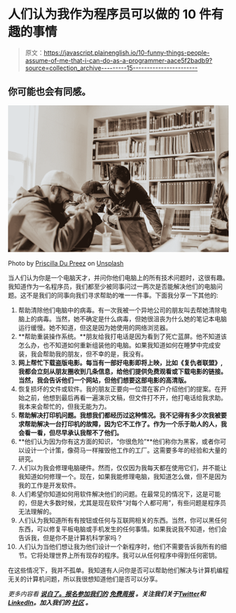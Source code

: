 # 人们认为我作为程序员可以做的 10 件有趣的事情

> 原文：<https://javascript.plainenglish.io/10-funny-things-people-assume-of-me-that-i-can-do-as-a-programmer-aace5f2badb9?source=collection_archive---------15----------------------->

## 你可能也会有同感。

![](img/467fb74197272ec59412c8db1f2ee34d.png)

Photo by [Priscilla Du Preez](https://unsplash.com/@priscilladupreez?utm_source=medium&utm_medium=referral) on [Unsplash](https://unsplash.com?utm_source=medium&utm_medium=referral)

当人们认为你是一个电脑天才，并问你他们电脑上的所有技术问题时，这很有趣。我知道作为一名程序员，我们都至少被同事问过一两次是否能解决他们的电脑问题。这不是我们的同事向我们寻求帮助的唯一一件事。下面我分享一下其他的:

1.  帮助清除他们电脑中的病毒。有一次我被一个异地公司的朋友叫去帮她清除电脑上的病毒。当然，她不确定是什么病毒，但她很沮丧为什么她的笔记本电脑运行缓慢。她不知道，但这是因为她使用的网络浏览器。
2.  **帮助重装操作系统。**朋友给我打电话是因为看到了死亡蓝屏。他不知道该怎么办，也不知道如何重新组装他的电脑。如果我知道如何在睡梦中完成安装，我会帮助我的朋友，但不幸的是，我没有。
3.  **网上帮忙下载盗版电影。每当有一部好电影即将上映，比如《复仇者联盟》,我都会立刻从朋友圈收到几条信息，给他们提供免费观看或下载电影的链接。当然，我会告诉他们一个网站，但他们想要这部电影的高清版。**
4.  恢复损坏的文件或软件。我的朋友正要向一位潜在客户介绍他们的提案。在开始之前，他想到最后再看一遍演示文稿，但文件打不开，他打电话给我求助。我本来会帮忙的，但我无能为力。
5.  **帮助解决打印机问题。我想我们都经历过这种情况。我不记得有多少次我被要求帮助解决一台打印机的故障，因为它不工作了。作为一个乐于助人的人，我会看一看，但尽早承认我帮不了他们。**
6.  **他们认为因为你有这方面的知识，“你很危险”**他们称你为黑客，或者你可以设计一个计策，像荷马一样摧毁他工作的工厂。这需要多年的经验和大量的研究。
7.  人们以为我会修理电脑硬件。然而，仅仅因为我每天都在使用它们，并不能让我知道如何修理一个。现在，如果我能修理电脑，我知道怎么做，但不是因为我的工作是开发软件。
8.  人们希望你知道如何用软件解决他们的问题。在最常见的情况下，这是可能的，但是大多数时候，尤其是现在软件“对每个人都可用”，有些问题是程序员无法理解的。
9.  人们认为我知道所有有按钮或任何与互联网相关的东西。当然，你可以黑任何东西，可以修复平板电脑或手机发生的任何事情。如果我说我不知道，他们会告诉我，但是你不是计算机科学家吗？
10.  人们认为当他们想让我为他们设计一个新程序时，他们不需要告诉我所有的细节。它将处理世界上所有现存的程序。我可以从任何程序中得到任何密钥。

在这些情况下，我并不孤单。我知道有人问你是否可以帮助他们解决与计算机编程无关的计算机问题，所以我很想知道他们是否可以分享。

*更多内容看* [***说白了。报名参加我们的***](https://plainenglish.io/) **[***免费周报***](http://newsletter.plainenglish.io/) *。关注我们关于*[***Twitter***](https://twitter.com/inPlainEngHQ)*和*[***LinkedIn***](https://www.linkedin.com/company/inplainenglish/)*。加入我们的* [***社区***](https://discord.gg/GtDtUAvyhW) *。***